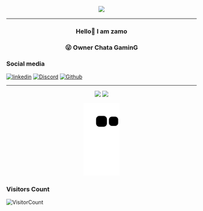 <p align="center"> 
  <img src="https://octodex.github.com/images/daftpunktocat-thomas.gif" width=100px>
</p>


<hr>

<div align="center">
 
</div>
<h3 align="center">Hello👋 I am zamo</h1>
<h3 align="center" dir="rtl">Owner Chata GaminG  😜</h3>

                                                              

                                                         




### Social media
[![linkedin](https://skillicons.dev/icons?i=linkedin)](https://zamom.github.io/)
[![Discord](https://skillicons.dev/icons?i=discord)](https://discord.gg/chatagaming)
[![Github](https://skillicons.dev/icons?i=github)](https://github.com/zamom)


<hr>
<p align="center">
  <img width="400px" src="https://github-readme-stats.vercel.app/api?username=rashidwassan&count_private=true&show_icons=true&theme=material-palenight&hide_border=true&bg_color=1F222E" />
  <img width="400px" src="https://github-readme-streak-stats.herokuapp.com?user=rashidwassan&theme=material-palenight&hide_border=true&fire=C77800&ring=7C2AE8&background=1F222E" />
</p>
<div align="center"> <img src="https://raw.githubusercontent.com/muhiqsimui/muhiqsimui/output/github-contribution-grid-snake.svg" /></div>

 ### **Visitors Count**  
![VisitorCount](https://profile-counter.glitch.me/{Damantha126}/count.svg)
